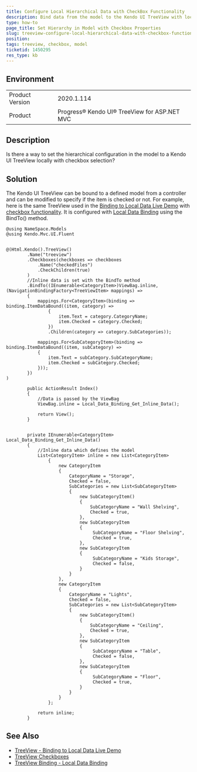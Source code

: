 ```yaml
---
title: Configure Local Hierarchical Data with CheckBox Functionality
description: Bind data from the model to the Kendo UI TreeView with local hierarchical data and checkbox functionality.
type: how-to
page_title: Set Hierarchy in Model with Checkbox Properties
slug: treeview-configure-local-hierarchical-data-with-checkbox-functionality
position: 
tags: treeview, checkbox, model
ticketid: 1450295
res_type: kb
---
```


## Environment
<table>
	<tbody>
		<tr>
			<td>Product Version</td>
			<td>2020.1.114</td>
		</tr>
		<tr>
			<td>Product</td>
			<td>Progress® Kendo UI® TreeView for ASP.NET MVC</td>
		</tr>
	</tbody>
</table>


## Description
Is there a way to set the hierarchical configuration in the model to a Kendo UI TreeView locally with checkbox selection?

## Solution
The Kendo UI TreeView can be bound to a defined model from a controller and can be modified to specify if the item is checked or not.  For example, here is the same TreeView used in the [Binding to Local Data Live Demo](https://demos.telerik.com/aspnet-mvc/treeview/local-data-binding) with [checkbox functionality](https://docs.telerik.com/aspnet-mvc/html-helpers/navigation/treeview/checkboxes).  It is configured with [Local Data Binding](https://docs.telerik.com/aspnet-mvc/html-helpers/navigation/treeview/binding#local-data-binding) using the BindTo() method.

```View
@using NameSpace.Models
@using Kendo.Mvc.UI.Fluent


@(Html.Kendo().TreeView()
        .Name("treeview")
        .Checkboxes(checkboxes => checkboxes
            .Name("checkedFiles")
            .CheckChildren(true)
        )
        //Inline data is set with the BindTo method
        .BindTo((IEnumerable<CategoryItem>)ViewBag.inline, (NavigationBindingFactory<TreeViewItem> mappings) =>
        {
            mappings.For<CategoryItem>(binding => binding.ItemDataBound((item, category) =>
                {
                    item.Text = category.CategoryName;
                    item.Checked = category.Checked;  
                })
                .Children(category => category.SubCategories));
                
            mappings.For<SubCategoryItem>(binding => binding.ItemDataBound((item, subCategory) =>
            {
                item.Text = subCategory.SubCategoryName;
                item.Checked = subCategory.Checked;
            }));
        })
)
```
```Controller
        public ActionResult Index()
        {
            //Data is passed by the ViewBag
            ViewBag.inline = Local_Data_Binding_Get_Inline_Data();

            return View();
        }


        private IEnumerable<CategoryItem> Local_Data_Binding_Get_Inline_Data()
        {
            //Inline data which defines the model
            List<CategoryItem> inline = new List<CategoryItem>
                {
                    new CategoryItem
                    {
                        CategoryName = "Storage",
                        Checked = false,
                        SubCategories = new List<SubCategoryItem>
                        {
                            new SubCategoryItem()
                            {
                                SubCategoryName = "Wall Shelving",
                                Checked = true,
                            },
                            new SubCategoryItem
                            {
                                 SubCategoryName = "Floor Shelving",
                                 Checked = true,
                            },
                            new SubCategoryItem
                            {
                                 SubCategoryName = "Kids Storage",
                                 Checked = false,
                            }
                        }
                    },
                    new CategoryItem
                    {
                        CategoryName = "Lights",
                        Checked = false,
                        SubCategories = new List<SubCategoryItem>
                        {
                            new SubCategoryItem()
                            {
                                SubCategoryName = "Ceiling",
                                Checked = true,
                            },
                            new SubCategoryItem
                            {
                                 SubCategoryName = "Table",
                                 Checked = false,
                            },
                            new SubCategoryItem
                            {
                                 SubCategoryName = "Floor",
                                 Checked = true,
                            }
                        }
                    }
                };

            return inline;
        }
```




## See Also
* [TreeView - Binding to Local Data Live Demo](https://demos.telerik.com/aspnet-mvc/treeview/local-data-binding)
* [TreeView Checkboxes](https://docs.telerik.com/aspnet-mvc/html-helpers/navigation/treeview/checkboxes)
* [TreeView Binding - Local Data Binding](https://docs.telerik.com/aspnet-mvc/html-helpers/navigation/treeview/binding#local-data-binding)
